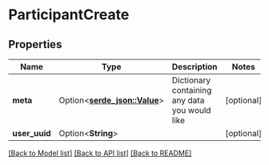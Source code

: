 # ParticipantCreate

## Properties

Name | Type | Description | Notes
------------ | ------------- | ------------- | -------------
**meta** | Option<[**serde_json::Value**](.md)> | Dictionary containing any data you would like | [optional]
**user_uuid** | Option<**String**> |  | [optional]

[[Back to Model list]](../README.md#documentation-for-models) [[Back to API list]](../README.md#documentation-for-api-endpoints) [[Back to README]](../README.md)


